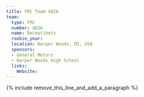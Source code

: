 ```yaml
---
title: FRC Team 4826
team:
  type: FRC
  number: 4826
  name: Deceptibots
  rookie_year:
  location: Harper Woods, MI, USA
  sponsors:
  - General Motors
  - Harper Woods High School
  links:
    Website:
---
```


{% include remove_this_line_and_add_a_paragraph %}
